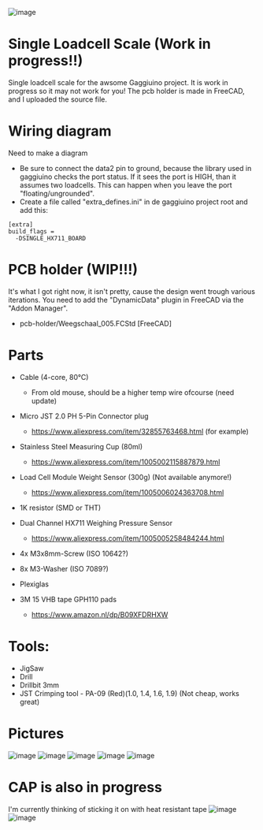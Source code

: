 ![image](Pictures/cup.jpg)

# Single Loadcell Scale (Work in progress!!)
Single loadcell scale for the awsome Gaggiuino project. It is work in progress so it may not work for you! The pcb holder is made in FreeCAD, and I uploaded the source file.

# Wiring diagram
Need to make a diagram
* Be sure to connect the data2 pin to ground, because the library used in gaggiuino checks the port status. If it sees the port is HIGH, than it assumes two loadcells. This can happen when you leave the port "floating/ungrounded".
* Create a file called "extra_defines.ini" in de gaggiuino project root and add this:
```
[extra]
build_flags = 
  -DSINGLE_HX711_BOARD
```
# PCB holder (WIP!!!)
It's what I got right now, it isn't pretty, cause the design went trough various iterations. 
You need to add the "DynamicData" plugin in FreeCAD via the "Addon Manager".
* pcb-holder/Weegschaal_005.FCStd  [FreeCAD]

# Parts
* Cable (4-core, 80°C)
  - From old mouse, should be a higher temp wire ofcourse (need update)

* Micro JST 2.0 PH 5-Pin Connector plug
  - https://www.aliexpress.com/item/32855763468.html (for example)
* Stainless Steel Measuring Cup (80ml)
  - https://www.aliexpress.com/item/1005002115887879.html
* Load Cell Module Weight Sensor (300g) (Not available anymore!)
  - https://www.aliexpress.com/item/1005006024363708.html
* 1K resistor (SMD or THT)
* Dual Channel HX711 Weighing Pressure Sensor
  - https://www.aliexpress.com/item/1005005258484244.html
* 4x M3x8mm-Screw (ISO 10642?)
* 8x M3-Washer (ISO 7089?)
* Plexiglas
* 3M 15 VHB tape GPH110 pads
  - https://www.amazon.nl/dp/B09XFDRHXW

# Tools:

* JigSaw
* Drill
* Drillbit 3mm
* JST Crimping tool - PA-09  (Red)(1.0, 1.4, 1.6, 1.9) (Not cheap, works great)

# Pictures
![image](Pictures/full.jpg)
![image](Pictures/HX711_A.jpg)
![image](Pictures/HX711_B.jpg)
![image](Pictures/HX711_C.jpg)
![image](Pictures/bolts.jpg)

# CAP is also in progress
I'm currently thinking of sticking it on with heat resistant tape
![image](Pictures/cutting.jpg)
![image](Pictures/measuring-cup.jpg)

